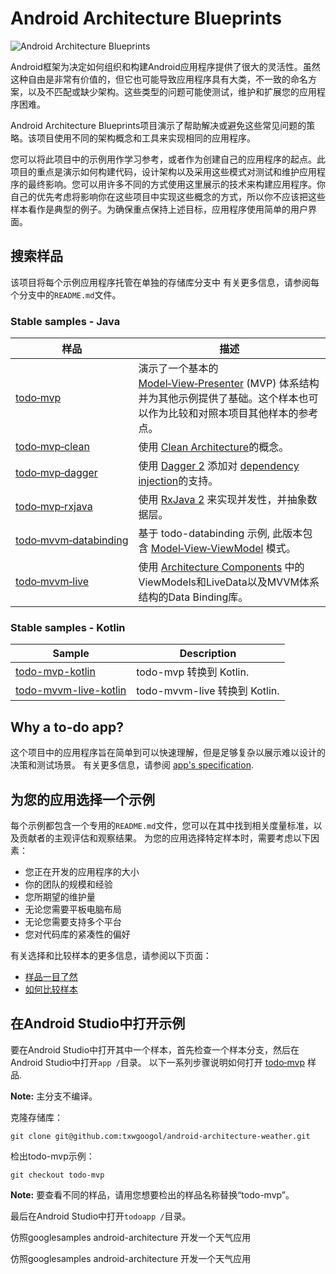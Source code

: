 # Android Architecture Blueprints

<img src="https://github.com/googlesamples/android-architecture/wiki/images/aab-logo.png" alt="Android Architecture Blueprints"/>

Android框架为决定如何组织和构建Android应用程序提供了很大的灵活性。虽然这种自由是非常有价值的，但它也可能导致应用程序具有大类，不一致的命名方案，以及不匹配或缺少架构。这些类型的问题可能使测试，维护和扩展您的应用程序困难。

Android Architecture Blueprints项目演示了帮助解决或避免这些常见问题的策略。该项目使用不同的架构概念和工具来实现相同的应用程序。

您可以将此项目中的示例用作学习参考，或者作为创建自己的应用程序的起点。此项目的重点是演示如何构建代码，设计架构以及采用这些模式对测试和维护应用程序的最终影响。您可以用许多不同的方式使用这里展示的技术来构建应用程序。你自己的优先考虑将影响你在这些项目中实现这些概念的方式，所以你不应该把这些样本看作是典型的例子。为确保重点保持上述目标，应用程序使用简单的用户界面。

## 搜索样品

该项目将每个示例应用程序托管在单独的存储库分支中 有关更多信息，请参阅每个分支中的`README.md`文件。

### Stable samples - Java
| 样品 | 描述 |
| ------------- | ------------- |
| [todo‑mvp](https://github.com/googlesamples/android-architecture/tree/todo-mvp/) | 演示了一个基本的 [Model‑View‑Presenter](https://en.wikipedia.org/wiki/Model%E2%80%93view%E2%80%93presenter) (MVP) 体系结构并为其他示例提供了基础。这个样本也可以作为比较和对照本项目其他样本的参考点。 |
| [todo‑mvp‑clean](https://github.com/googlesamples/android-architecture/tree/todo-mvp-clean/) | 使用 [Clean Architecture](https://8thlight.com/blog/uncle-bob/2012/08/13/the-clean-architecture.html)的概念。|
| [todo‑mvp‑dagger](https://github.com/googlesamples/android-architecture/tree/todo-mvp-dagger/) | 使用 [Dagger 2](https://google.github.io/dagger/) 添加对 [dependency injection](https://en.wikipedia.org/wiki/Dependency_injection)的支持。|
| [todo‑mvp‑rxjava](https://github.com/googlesamples/android-architecture/tree/todo-mvp-rxjava/) | 使用 [RxJava 2](https://github.com/ReactiveX/RxJava) 来实现并发性，并抽象数据层。|
| [todo‑mvvm‑databinding](https://github.com/googlesamples/android-architecture/tree/todo-mvvm-databinding/) | 基于 todo-databinding 示例, 此版本包含 [Model‑View‑ViewModel](https://en.wikipedia.org/wiki/Model%E2%80%93view%E2%80%93viewmodel) 模式。|
| [todo‑mvvm‑live](https://github.com/googlesamples/android-architecture/tree/todo-mvvm-live/) | 使用 [Architecture Components](http://developer.android.com/arch) 中的ViewModels和LiveData以及MVVM体系结构的Data Binding库。|

### Stable samples - Kotlin
| Sample | Description |
| ------------- | ------------- |
| [todo-mvp-kotlin](https://github.com/googlesamples/android-architecture/tree/todo-mvp-kotlin/) | todo-mvp 转换到 Kotlin. |
| [todo-mvvm-live-kotlin](https://github.com/googlesamples/android-architecture/tree/todo-mvvm-live-kotlin/) | todo-mvvm-live 转换到 Kotlin. |


## Why a to-do app?

这个项目中的应用程序旨在简单到可以快速理解，但是足够复杂以展示难以设计的决策和测试场景。 有关更多信息，请参阅 [app's specification](https://github.com/googlesamples/android-architecture/wiki/To-do-app-specification).

## 为您的应用选择一个示例

每个示例都包含一个专用的`README.md`文件，您可以在其中找到相关度量标准，以及贡献者的主观评估和观察结果。 为您的应用选择特定样本时，需要考虑以下因素：

* 您正在开发的应用程序的大小
* 你的团队的规模和经验
* 您所期望的维护量
* 无论您需要平板电脑布局
* 无论您需要支持多个平台
* 您对代码库的紧凑性的偏好

有关选择和比较样本的更多信息，请参阅以下页面：
* [样品一目了然](https://github.com/googlesamples/android-architecture/wiki/Samples-at-a-glance)
* [如何比较样本](https://github.com/googlesamples/android-architecture/wiki/How-to-compare-samples)

## 在Android Studio中打开示例

要在Android Studio中打开其中一个样本，首先检查一个样本分支，然后在Android Studio中打开`app /`目录。 以下一系列步骤说明如何打开 [todo‑mvp](https://github.com/googlesamples/android-architecture/tree/todo-mvp) 样品.

**Note:** 主分支不编译。

克隆存储库：
```
git clone git@github.com:txwgoogol/android-architecture-weather.git
```
检出todo-mvp示例：
```
git checkout todo-mvp
```
**Note:** 要查看不同的样品，请用您想要检出的样品名称替换“todo-mvp”。

最后在Android Studio中打开`todoapp /`目录。

仿照googlesamples android-architecture 开发一个天气应用

仿照googlesamples android-architecture 开发一个天气应用  

